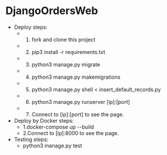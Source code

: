 # DjangoOrdersWeb
- Deploy steps:
    - 1. fork and clone this project
    - 2. pip3 install -r requirements.txt
    - 3. python3 manage.py migrate
    - 4. python3 manage.py makemigrations
    - 5. python3 manage.py shell < insert_default_records.py
    - 6. python3 manage.py runserver [ip]:[port]
    - 7. Connect to [ip]:[port] to see the page.
- Deploy by Docker steps:
    - 1.docker-compose up --build
    - 2.Connect to [ip]:8000 to see the page.
- Testing steps:
    - python3 manage.py test

